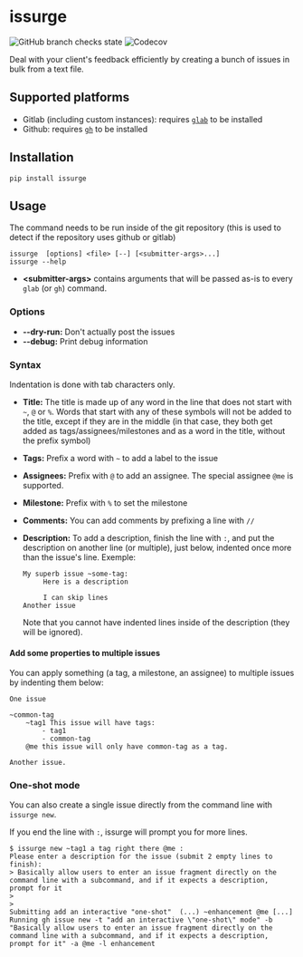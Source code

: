 # issurge

![GitHub branch checks state](https://img.shields.io/github/checks-status/ewen-lbh/issurge/main) ![Codecov](https://img.shields.io/codecov/c/github/ewen-lbh/issurge)

Deal with your client's feedback efficiently by creating a bunch of issues in bulk from a text file.

## Supported platforms

- Gitlab (including custom instances): requires [`glab`](https://gitlab.com/gitlab-org/cli#installation) to be installed
- Github: requires [`gh`](https://github.com/cli/cli#installation) to be installed

## Installation

```
pip install issurge
```

## Usage

The command needs to be run inside of the git repository (this is used to detect if the repository uses github or gitlab)

```
issurge  [options] <file> [--] [<submitter-args>...]
issurge --help
```

- **&lt;submitter-args&gt;** contains arguments that will be passed as-is to every `glab` (or `gh`) command.

### Options

- **--dry-run:** Don't actually post the issues
- **--debug:** Print debug information

### Syntax

Indentation is done with tab characters only.

- **Title:** The title is made up of any word in the line that does not start with `~`, `@` or `%`. Words that start with any of these symbols will not be added to the title, except if they are in the middle (in that case, they both get added as tags/assignees/milestones and as a word in the title, without the prefix symbol)
- **Tags:** Prefix a word with `~` to add a label to the issue
- **Assignees:** Prefix with `@` to add an assignee. The special assignee `@me` is supported.
- **Milestone:** Prefix with `%` to set the milestone
- **Comments:** You can add comments by prefixing a line with `//`
- **Description:** To add a description, finish the line with `:`, and put the description on another line (or multiple), just below, indented once more than the issue's line. Exemple:

  ```
  My superb issue ~some-tag:
       Here is a description

       I can skip lines
  Another issue
  ```

  Note that you cannot have indented lines inside of the description (they will be ignored).

#### Add some properties to multiple issues

You can apply something (a tag, a milestone, an assignee) to multiple issues by indenting them below:

```
One issue

~common-tag
    ~tag1 This issue will have tags:
        - tag1
        - common-tag
    @me this issue will only have common-tag as a tag.

Another issue.
```

### One-shot mode

You can also create a single issue directly from the command line with `issurge new`.

If you end the line with `:`, issurge will prompt you for more lines.

```sh-session
$ issurge new ~tag1 a tag right there @me :
Please enter a description for the issue (submit 2 empty lines to finish):
> Basically allow users to enter an issue fragment directly on the command line with a subcommand, and if it expects a description, prompt for it
> 
> 
Submitting add an interactive "one-shot"  (...) ~enhancement @me [...]
Running gh issue new -t "add an interactive \"one-shot\" mode" -b "Basically allow users to enter an issue fragment directly on the command line with a subcommand, and if it expects a description, prompt for it" -a @me -l enhancement
```
